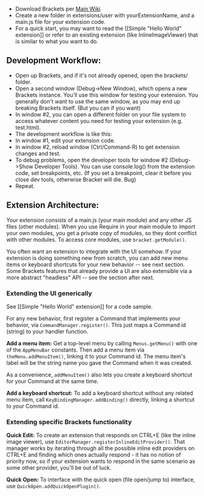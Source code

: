 * Download Brackets per [Main Wiki](https://github.com/adobe/brackets/wiki)
* Create a new folder in extensions/user with yourExtensionName, and a main.js file for your extension code.
* For a quick start, you may want to read the [[Simple "Hello World" extension]] or refer to an existing extension (like InlineImageViewer) that is similar to what you want to do.

## Development Workflow:

* Open up Brackets, and if it's not already opened, open the brackets/ folder.
* Open a second window (Debug->New Window), which opens a new Brackets instance. You'll use this window for testing your extension. You generally don't want to use the same window, as you may end up breaking Brackets itself. (But you can if you want)
* In window #2, you can open a different folder on your file system to access whatever content you need for testing your extension (e.g. test.html).
* The development workflow is like this:
 * In window #1, edit your extension code.
 * In window #2, reload window (Ctrl/Command-R) to get extension changes and test.
 * To debug problems, open the developer tools for window #2 (Debug->Show Developer Tools). You can use console.log() from the extension code, set breakpoints, etc. (If you set a breakpoint, clear it before you close dev tools, otherwise Bracket will die. Bug)
  * Repeat. 

## Extension Architecture:

Your extension consists of a main.js (your main module) and any other JS files (other modules). When you use Require in your main module to import your own modules, you get a private copy of modules, so they dont conflict with other modules. To access core modules, use ```bracket.getModule()```.

You often want an extension to integrate with the UI somehow. If your extension is doing something new from scratch, you can add new menu items or keyboard shortcuts for your new behavior -- see next section. Some Brackets features that already provide a UI are also extensible via a more abstract "headless" API -- see the section after next.

### Extending the UI generically

See [[Simple "Hello World" extension]] for a code sample.

For any new behavior, first register a Command that implements your behavior, via ```CommandManager.register()```. This just maps a Command id (string) to your handler function.

**Add a menu item:** Get a top-level menu by calling ```Menus.getMenu()``` with one of the ```AppMenuBar``` constants.  Then add a menu item via ```theMenu.addMenuItem()```, linking it to your Command id. The menu item's label will be the string name you gave the Command when it was created.

As a convenience, ```addMenuItem()``` also lets you create a keyboard shortcut for your Command at the same time.

**Add a keyboard shortcut:** To add a keyboard shortcut without any related menu item, call ```KeyBindingManager.addBinding()``` directly, linking a shortcut to your Command id.


### Extending specific Brackets functionality

**Quick Edit:** To create an extension that responds on CTRL+E (like the inline image viewer), use ```EditorManager.registerInlineEditProvider()```. That manager works by iterating through all the possible inline edit providers on CTRL+E and finding which ones actually respond - it has no notion of priority now, so if your extension wants to respond in the same scenario as some other provider, you'll be out of luck. 

**Quick Open:** To interface with the quick open (file open/jump to) interface, use ```QuickOpen.addQuickOpenPlugin()```.